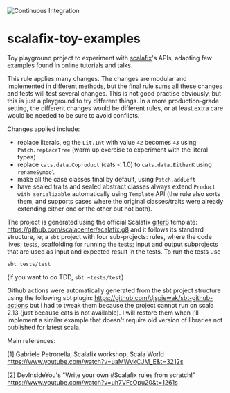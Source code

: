 ![Continuous Integration](https://github.com/alessandrocandolini/scalafix-toy-examples/workflows/Continuous%20Integration/badge.svg)

# scalafix-toy-examples

Toy playground project to experiment with [scalafix](https://scalacenter.github.io/scalafix/)'s APIs, adapting few examples found in online tutorials and talks.

This rule applies many changes. The changes are modular and implemented in different methods, but the final rule sums all these changes and tests will test several changes. This is not good practise obviously, but this is just a playground to try different things. In a more production-grade setting, the different changes would be different rules, or at least extra care would be needed to be sure to avoid conflicts. 

Changes applied include:
* replace literals, eg the `Lit.Int` with value `42` becomes `43` using `Patch.replaceTree` (warm up exercise to experiment with the literal types)
* replace `cats.data.Coproduct` (cats < 1.0) to `cats.data.EitherK` using `renameSymbol` 
* make all the case classes final by default, using `Patch.addLeft` 
* have sealed traits and sealed abstract classes always extend `Product with serializable` automatically using `Template` API (the rule also sorts them, and supports cases where the original classes/traits were already extending either one or the other but not both). 

The project is generated using the official Scalafix [giter8](https://github.com/foundweekends/giter8) template: https://github.com/scalacenter/scalafix.g8 
and it follows its standard structure, ie, a `sbt` project with four sub-projects: rules, where the code lives; tests, scaffolding for running the tests; input and output subprojects that are used as input and expected result in the tests. To run the tests use 

```
sbt tests/test
```

(if you want to do TDD, `sbt ~tests/test`) 

Github actions were automatically generated from the sbt project structure using the following sbt plugin: https://github.com/djspiewak/sbt-github-actions but i had to tweak them because the project cannot run on scala 2.13 (just because cats is not available). I will restore them when I'll implement a similar example that doesn't require old version of libraries not published for latest scala. 

Main references:

[1] Gabriele Petronella, Scalafix workshop, Scala World https://www.youtube.com/watch?v=uaMWvkCJM_E&t=3212s

[2] DevInsideYou's "Write your own #Scalafix rules from scratch!"  https://www.youtube.com/watch?v=uh7VFcOpu20&t=1261s
